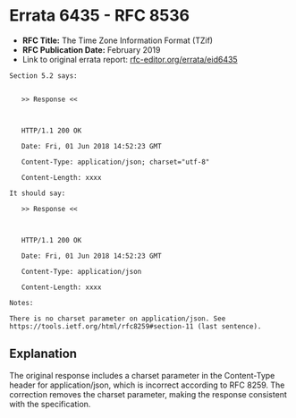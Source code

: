 # Errata 6435 - RFC 8536

- **RFC Title:** The Time Zone Information Format (TZif)
- **RFC Publication Date:** February 2019
- Link to original errata report: [rfc-editor.org/errata/eid6435](https://www.rfc-editor.org/errata/eid6435)

```
Section 5.2 says:


   >> Response <<

   HTTP/1.1 200 OK
   Date: Fri, 01 Jun 2018 14:52:23 GMT
   Content-Type: application/json; charset="utf-8"
   Content-Length: xxxx

It should say:

   >> Response <<

   HTTP/1.1 200 OK
   Date: Fri, 01 Jun 2018 14:52:23 GMT
   Content-Type: application/json
   Content-Length: xxxx

Notes:

There is no charset parameter on application/json. See https://tools.ietf.org/html/rfc8259#section-11 (last sentence).
```

## Explanation

The original response includes a charset parameter in the Content-Type header for application/json, which is incorrect according to RFC 8259. The correction removes the charset parameter, making the response consistent with the specification.
